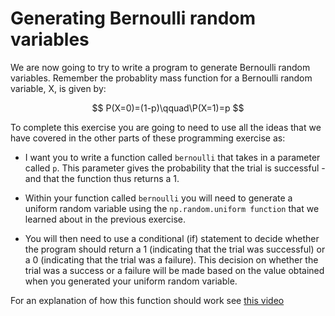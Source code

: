 # Generating Bernoulli random variables

We are now going to try to write a program to generate Bernoulli random variables.  Remember the probablity mass function for a Bernoulli random variable, X, is given by:

$$
P(X=0)=(1-p)\qquad\P(X=1)=p
$$

To complete this exercise you are going to need to use all the ideas that we have covered in the other parts of these programming exercise as:

- I want you to write a function called `bernoulli` that takes in a parameter called `p`.  This parameter gives the probability that the trial is successful - and that the function thus returns a 1.

- Within your function called `bernoulli` you will need to generate a uniform random variable using the `np.random.uniform function` that we learned about in the previous exercise.
 
- You will then need to use a conditional (if) statement to decide whether the program should return a 1 (indicating that the trial was successful) or a 0 (indicating that the trial was a failure).  This decision on whether the trial was a success or a failure will be made based on the value obtained when you generated your uniform random variable. 

For an explanation of how this function should work see [this video](https://www.youtube.com/watch?v=WJcuKYJK6rw)
